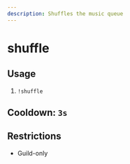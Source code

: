 ```yaml
---
description: Shuffles the music queue
---
```


# shuffle

## Usage

1. `!shuffle`

## Cooldown: `3s`

## Restrictions

* Guild-only

